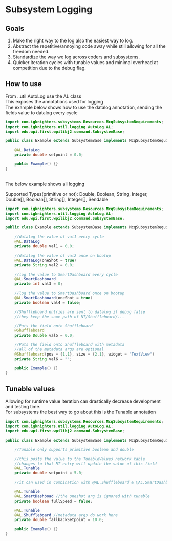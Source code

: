 # Subsystem Logging

## Goals
1. Make the right way to the log also the easiest way to log. <br>
2. Abstract the repetitive/annoying code away while still allowing for all the freedom needed. <br>
3. Standardize the way we log across coders and subsystems. <br>
4. Quicker iteration cycles with tunable values and minimal overhead at competition due to the debug flag. <br>

## How to use
From ..util.AutoLog use the AL class <br>
This exposes the annotations used for logging <br>
The example below shows how to use the datalog annotation, sending the fields value to datalog every cycle <br>
```java
import com.igknighters.subsystems.Resources.McqSubsystemRequirements;
import com.igknighters.util.logging.AutoLog.AL;
import edu.wpi.first.wpilibj2.command.SubsystemBase;

public class Example extends SubsystemBase implements McqSubsystemRequirements{

    @AL.DataLog
    private double setpoint = 0.0;

    public Example() {}
}
```
<br>
The below example shows all logging 
<p> Supported Types(primitive or not): Double, Boolean, String, Integer,
Double[], Boolean[], String[], Integer[], Sendable

```java
import com.igknighters.subsystems.Resources.McqSubsystemRequirements;
import com.igknighters.util.logging.AutoLog.AL;
import edu.wpi.first.wpilibj2.command.SubsystemBase;

public class Example extends SubsystemBase implements McqSubsystemRequirements{

    //datalog the value of val1 every cycle
    @AL.DataLog
    private double val1 = 0.0;

    //datalog the value of val2 once on bootup
    @AL.DataLog(oneShot = true)
    private String val2 = 0.0;

    //log the value to SmartDashboard every cycle
    @AL.SmartDashboard
    private int val3 = 0;

    //log the value to SmartDashboard once on bootup
    @AL.SmartDashboard(oneShot = true)
    private boolean val4 = false;

    //Shuffleboard entries are sent to datalog if debug false
    //they keep the same path of NT/Shuffleboard/...

    //Puts the field onto Shuffleboard
    @Shuffleboard
    private Double val5 = 0.0;

    //Puts the field onto Shuffleboard with metadata
    //all of the metadata args are optional
    @Shuffleboard(pos = {1,1}, size = {2,1}, widget = "TextView")
    private String val6 = "";

    public Example() {}
}
```

## Tunable values
Allowing for runtime value iteration can drastically decrease development and testing time. <br>
For subsystems the best way to go about this is the Tunable annotation<br>

```java
import com.igknighters.subsystems.Resources.McqSubsystemRequirements;
import com.igknighters.util.logging.AutoLog.AL;
import edu.wpi.first.wpilibj2.command.SubsystemBase;

public class Example extends SubsystemBase implements McqSubsystemRequirements{

    //Tunable only supports primitive boolean and double

    //this posts the value to the TunableValues network table
    //changes to that NT entry will update the value of this field
    @AL.Tunable
    private double setpoint = 5.0;

    //it can used in combination with @AL.Shuffleboard & @AL.SmartDashboard to divert the entry instead

    @AL.Tunable
    @AL.SmartDashboad //the oneshot arg is ignored with tunable
    private boolean fullSpeed = false;

    @AL.Tunable
    @AL.Shuffleboard //metadata args do work here
    private double fallbackSetpoint = 10.0;

    public Example() {}
}
```